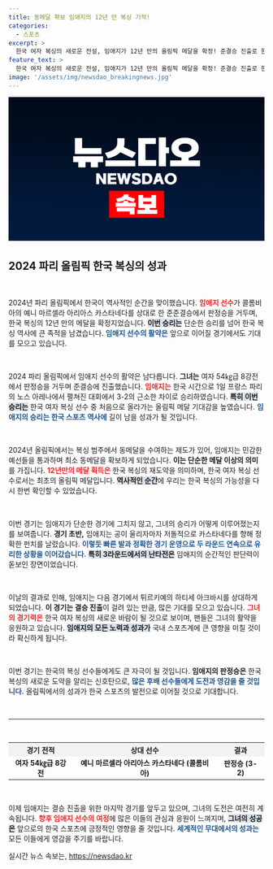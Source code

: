```yaml
---
title: 동메달 확보 임애지의 12년 만 복싱 기적!
categories:
  - 스포츠
excerpt: >
  한국 여자 복싱의 새로운 전설, 임애지가 12년 만의 올림픽 메달을 확정! 준결승 진출로 한국 복싱 역사에 새 이정표를 세운 그녀의 다음 도전은?
feature_text: >
  한국 여자 복싱의 새로운 전설, 임애지가 12년 만의 올림픽 메달을 확정! 준결승 진출로 한국 복싱 역사에 새 이정표를 세운 그녀의 다음 도전은?
image: '/assets/img/newsdao_breakingnews.jpg'
---
```


<p><img src="/assets/img/newsdao_breakingnews.jpg" alt="flaretime 속보" /></p>

<h2 data-ke-size="size26">2024 파리 올림픽 한국 복싱의 성과</h2>

<p data-ke-size="size16">&nbsp;</p>

<p>2024년 파리 올림픽에서 한국이 역사적인 순간을 맞이했습니다. <b><span style="color: #ee2323;">임애지 선수</span></b>가 콜롬비아의 예니 마르셀라 아리아스 카스타네다를 상대로 한 준준결승에서 판정승을 거두며, 한국 복싱의 12년 만의 메달을 확정지었습니다. <b><span style="background-color: #21538527;">이번 승리는</span></b> 단순한 승리를 넘어 한국 복싱 역사에 큰 족적을 남겼습니다. <b><span style="color: #1a5490;">임애지 선수의 활약은</span></b> 앞으로 이어질 경기에서도 기대를 모으고 있습니다.</p>

<p data-ke-size="size16">&nbsp;</p>

<p>2024 파리 올림픽에서 임애지 선수의 활약은 남다릅니다. <b>그녀는</b> 여자 54㎏급 8강전에서 판정승을 거두며 준결승에 진출했습니다. <b><span style="color: #ee2323;">임애지는</span></b> 한국 시간으로 1일 프랑스 파리의 노스 아레나에서 펼쳐진 대회에서 3-2의 근소한 차이로 승리하였습니다. <b><span style="background-color: #21538527;">특히 이번 승리는</span></b> 한국 여자 복싱 선수 중 처음으로 올라가는 올림픽 메달 기대감을 높였습니다. <b><span style="color: #1a5490;">임애지의 승리는 한국 스포츠 역사에</span></b> 길이 남을 성과가 될 것입니다.</p>

<p data-ke-size="size16">&nbsp;</p>

<p>2024년 올림픽에서는 복싱 범주에서 동메달을 수여하는 제도가 있어, 임애지는 민감한 예선들을 통과하며 최소 동메달을 확보하게 되었습니다. <b>이는 단순한 메달 이상의 의미</b>를 가집니다. <b><span style="color: #ee2323;">12년만의 메달 획득은</span></b> 한국 복싱의 재도약을 의미하며, 한국 여자 복싱 선수로서는 최초의 올림픽 메달입니다. <b><span style="background-color: #21538527;">역사적인 순간</span></b>에 우리는 한국 복싱의 가능성을 다시 한번 확인할 수 있었습니다.</p>

<p data-ke-size="size16">&nbsp;</p>

<p>이번 경기는 임애지가 단순한 경기에 그치지 않고, 그녀의 승리가 어떻게 이루어졌는지를 보여줍니다. <b>경기 초반,</b> 임애지는 공이 울리자마자 저돌적으로 카스타네다를 향해 정확한 펀치를 날렸습니다. <b><span style="color: #1a5490;">이렇듯 빠른 발과 정확한 경기 운영으로 두 라운드 연속으로 유리한 상황을 이어갔습니다.</span></b> <b><span style="background-color: #21538527;">특히 3라운드에서의 난타전은</span></b> 임애지의 순간적인 판단력이 돋보인 장면이었습니다.</p>

<p data-ke-size="size16">&nbsp;</p>

<p>이날의 결과로 인해, 임애지는 다음 경기에서 튀르키예의 하티세 아크바시를 상대하게 되었습니다. <b>이 경기는 결승 진출</b>이 걸려 있는 만큼, 많은 기대를 모으고 있습니다. <b><span style="color: #ee2323;">그녀의 경기력은</span></b> 한국 여자 복싱의 새로운 바람이 될 것으로 보이며, 팬들은 그녀의 활약을 응원하고 있습니다. <b><span style="background-color: #21538527;">임애지의 모든 노력과 성과가</span></b> 국내 스포츠계에 큰 영향을 미칠 것이라 확신하게 됩니다.</p>

<p data-ke-size="size16">&nbsp;</p>

<p>이번 경기는 한국의 복싱 선수들에게도 큰 자극이 될 것입니다. <b>임애지의 판정승은</b> 한국 복싱의 새로운 도약을 알리는 신호탄으로, <b><span style="color: #1a5490;">많은 후배 선수들에게 도전과 영감을 줄 것입니다.</span></b> 올림픽에서의 성과가 한국 스포츠의 발전으로 이어질 것으로 기대합니다.</p>

<p data-ke-size="size16">&nbsp;</p>

<hr>

<p data-ke-size="size16">&nbsp;</p>

<table style="width: 100%; border-collapse: collapse;">
  <tr>
    <th style="text-align: center; background-color: #f2f2f2;">경기 전적</th>
    <th style="text-align: center; background-color: #f2f2f2;">상대 선수</th>
    <th style="text-align: center; background-color: #f2f2f2;">결과</th>
  </tr>
  <tr>
    <td style="text-align: center; height: 17px;"><b>여자 54㎏급 8강전</b></td>
    <td style="text-align: center; height: 17px;"><b>예니 마르셀라 아리아스 카스타네다 (콜롬비아)</b></td>
    <td style="text-align: center; height: 17px;"><b>판정승 (3-2)</b></td>
  </tr>
</table>

<p data-ke-size="size16">&nbsp;</p>

<p>이제 임애지는 결승 진출을 위한 마지막 경기를 앞두고 있으며, 그녀의 도전은 여전히 계속됩니다. <b><span style="color: #ee2323;">향후 임애지 선수의 여정</span></b>에 많은 이들의 관심과 응원이 느껴지며, <b><span style="background-color: #21538527;">그녀의 성공은</span></b> 앞으로의 한국 스포츠에 긍정적인 영향을 줄 것입니다. <b><span style="color: #1a5490;">세계적인 무대에서의 성과는</span></b> 모든 이들에게 영감을 주기를 바랍니다.</p>
실시간 뉴스 속보는, <a href="https://newsdao.kr" rel="dofollow">https://newsdao.kr</a>


